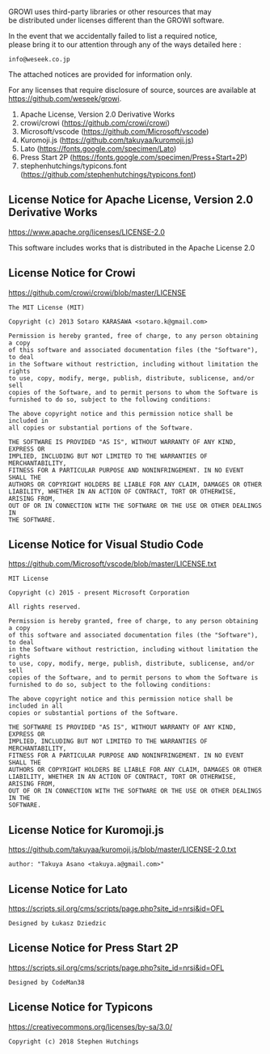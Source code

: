 GROWI uses third-party libraries or other resources that may  
be distributed under licenses different than the GROWI software.

In the event that we accidentally failed to list a required notice,  
please bring it to our attention through any of the ways detailed here :

    info@weseek.co.jp

The attached notices are provided for information only.

For any licenses that require disclosure of source, sources are available at  
https://github.com/weseek/growi.


1. Apache License, Version 2.0 Derivative Works
1. crowi/crowi (https://github.com/crowi/crowi)
1. Microsoft/vscode (https://github.com/Microsoft/vscode)
1. Kuromoji.js (https://github.com/takuyaa/kuromoji.js)
1. Lato (https://fonts.google.com/specimen/Lato)
1. Press Start 2P (https://fonts.google.com/specimen/Press+Start+2P)
1. stephenhutchings/typicons.font (https://github.com/stephenhutchings/typicons.font)


License Notice for Apache License, Version 2.0 Derivative Works
--------------------------------------------------------

https://www.apache.org/licenses/LICENSE-2.0

This software includes works that is distributed in the Apache License 2.0


License Notice for Crowi
-------------------------

https://github.com/crowi/crowi/blob/master/LICENSE

```
The MIT License (MIT)

Copyright (c) 2013 Sotaro KARASAWA <sotaro.k@gmail.com>

Permission is hereby granted, free of charge, to any person obtaining a copy
of this software and associated documentation files (the "Software"), to deal
in the Software without restriction, including without limitation the rights
to use, copy, modify, merge, publish, distribute, sublicense, and/or sell
copies of the Software, and to permit persons to whom the Software is
furnished to do so, subject to the following conditions:

The above copyright notice and this permission notice shall be included in
all copies or substantial portions of the Software.

THE SOFTWARE IS PROVIDED "AS IS", WITHOUT WARRANTY OF ANY KIND, EXPRESS OR
IMPLIED, INCLUDING BUT NOT LIMITED TO THE WARRANTIES OF MERCHANTABILITY,
FITNESS FOR A PARTICULAR PURPOSE AND NONINFRINGEMENT. IN NO EVENT SHALL THE
AUTHORS OR COPYRIGHT HOLDERS BE LIABLE FOR ANY CLAIM, DAMAGES OR OTHER
LIABILITY, WHETHER IN AN ACTION OF CONTRACT, TORT OR OTHERWISE, ARISING FROM,
OUT OF OR IN CONNECTION WITH THE SOFTWARE OR THE USE OR OTHER DEALINGS IN
THE SOFTWARE.
```


License Notice for Visual Studio Code
-------------------------------------

https://github.com/Microsoft/vscode/blob/master/LICENSE.txt

```
MIT License

Copyright (c) 2015 - present Microsoft Corporation

All rights reserved.

Permission is hereby granted, free of charge, to any person obtaining a copy
of this software and associated documentation files (the "Software"), to deal
in the Software without restriction, including without limitation the rights
to use, copy, modify, merge, publish, distribute, sublicense, and/or sell
copies of the Software, and to permit persons to whom the Software is
furnished to do so, subject to the following conditions:

The above copyright notice and this permission notice shall be included in all
copies or substantial portions of the Software.

THE SOFTWARE IS PROVIDED "AS IS", WITHOUT WARRANTY OF ANY KIND, EXPRESS OR
IMPLIED, INCLUDING BUT NOT LIMITED TO THE WARRANTIES OF MERCHANTABILITY,
FITNESS FOR A PARTICULAR PURPOSE AND NONINFRINGEMENT. IN NO EVENT SHALL THE
AUTHORS OR COPYRIGHT HOLDERS BE LIABLE FOR ANY CLAIM, DAMAGES OR OTHER
LIABILITY, WHETHER IN AN ACTION OF CONTRACT, TORT OR OTHERWISE, ARISING FROM,
OUT OF OR IN CONNECTION WITH THE SOFTWARE OR THE USE OR OTHER DEALINGS IN THE
SOFTWARE.

```


License Notice for Kuromoji.js
------------------------

https://github.com/takuyaa/kuromoji.js/blob/master/LICENSE-2.0.txt

```
author: "Takuya Asano <takuya.a@gmail.com>"
```


License Notice for Lato
---------------------

https://scripts.sil.org/cms/scripts/page.php?site_id=nrsi&id=OFL

```
Designed by Łukasz Dziedzic 
```


License Notice for Press Start 2P
------------------------------

https://scripts.sil.org/cms/scripts/page.php?site_id=nrsi&id=OFL

```
Designed by CodeMan38
```


License Notice for Typicons
------------------------

https://creativecommons.org/licenses/by-sa/3.0/

```
Copyright (c) 2018 Stephen Hutchings
```
